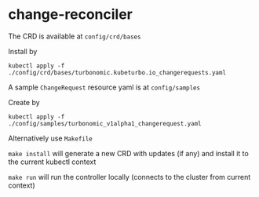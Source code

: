 # change-reconciler

The CRD is available at `config/crd/bases`

Install by

`kubectl apply -f ./config/crd/bases/turbonomic.kubeturbo.io_changerequests.yaml`

A sample `ChangeRequest` resource yaml is at `config/samples`

Create by

`kubectl apply -f ./config/samples/turbonomic_v1alpha1_changerequest.yaml`


Alternatively use `Makefile`

`make install` will generate a new CRD with updates (if any) and install it to the current kubectl context

`make run` will run the controller locally (connects to the cluster from current context)
